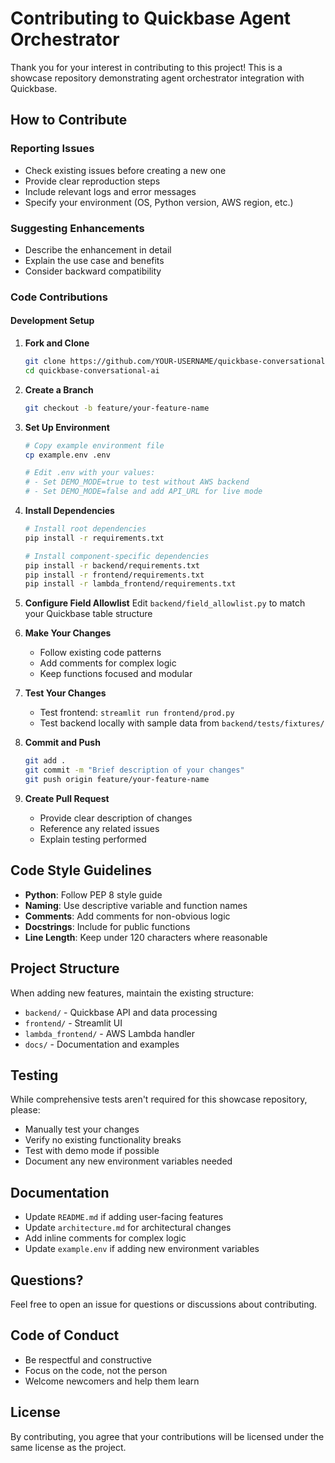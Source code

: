 # Contributing to Quickbase Agent Orchestrator

Thank you for your interest in contributing to this project! This is a showcase repository demonstrating agent orchestrator integration with Quickbase.

## How to Contribute

### Reporting Issues

- Check existing issues before creating a new one
- Provide clear reproduction steps
- Include relevant logs and error messages
- Specify your environment (OS, Python version, AWS region, etc.)

### Suggesting Enhancements

- Describe the enhancement in detail
- Explain the use case and benefits
- Consider backward compatibility

### Code Contributions

#### Development Setup

1. **Fork and Clone**

   ```bash
   git clone https://github.com/YOUR-USERNAME/quickbase-conversational-ai.git
   cd quickbase-conversational-ai
   ```

2. **Create a Branch**

   ```bash
   git checkout -b feature/your-feature-name
   ```

3. **Set Up Environment**

   ```bash
   # Copy example environment file
   cp example.env .env
   
   # Edit .env with your values:
   # - Set DEMO_MODE=true to test without AWS backend
   # - Set DEMO_MODE=false and add API_URL for live mode
   ```

4. **Install Dependencies**

   ```bash
   # Install root dependencies
   pip install -r requirements.txt
   
   # Install component-specific dependencies
   pip install -r backend/requirements.txt
   pip install -r frontend/requirements.txt
   pip install -r lambda_frontend/requirements.txt
   ```

5. **Configure Field Allowlist**
   Edit `backend/field_allowlist.py` to match your Quickbase table structure

6. **Make Your Changes**
   - Follow existing code patterns
   - Add comments for complex logic
   - Keep functions focused and modular

7. **Test Your Changes**
   - Test frontend: `streamlit run frontend/prod.py`
   - Test backend locally with sample data from `backend/tests/fixtures/`

8. **Commit and Push**

   ```bash
   git add .
   git commit -m "Brief description of your changes"
   git push origin feature/your-feature-name
   ```

9. **Create Pull Request**
   - Provide clear description of changes
   - Reference any related issues
   - Explain testing performed

## Code Style Guidelines

- **Python**: Follow PEP 8 style guide
- **Naming**: Use descriptive variable and function names
- **Comments**: Add comments for non-obvious logic
- **Docstrings**: Include for public functions
- **Line Length**: Keep under 120 characters where reasonable

## Project Structure

When adding new features, maintain the existing structure:

- `backend/` - Quickbase API and data processing
- `frontend/` - Streamlit UI
- `lambda_frontend/` - AWS Lambda handler
- `docs/` - Documentation and examples

## Testing

While comprehensive tests aren't required for this showcase repository, please:

- Manually test your changes
- Verify no existing functionality breaks
- Test with demo mode if possible
- Document any new environment variables needed

## Documentation

- Update `README.md` if adding user-facing features
- Update `architecture.md` for architectural changes
- Add inline comments for complex logic
- Update `example.env` if adding new environment variables

## Questions?

Feel free to open an issue for questions or discussions about contributing.

## Code of Conduct

- Be respectful and constructive
- Focus on the code, not the person
- Welcome newcomers and help them learn

## License

By contributing, you agree that your contributions will be licensed under the same license as the project.
